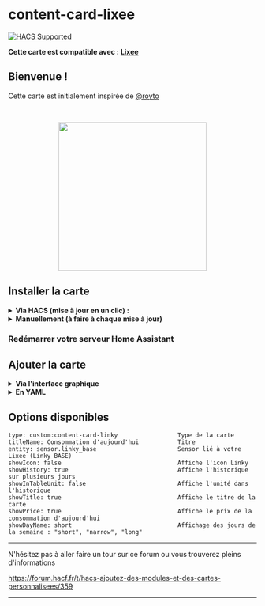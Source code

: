# content-card-lixee
[![HACS Supported](https://img.shields.io/badge/HACS-Supported-green.svg)](https://github.com/custom-components/hacs)

**Cette carte est compatible avec : [Lixee](https://lixee.fr/produits/37-zigate-usb-ttl-3770014375148.html)**

## Bienvenue !

Cette carte est initialement inspirée de [@royto](https://github.com/royto/linky-card)


<br>
 <p align="center">
<img src="https://raw.githubusercontent.com/Miloune/lovelace-lixee-card/main/example.png" height="300"/>
 <br>
 </p>

## Installer la carte
<details>
  <summary><b>Via HACS (mise à jour en un clic) : </b></summary><br>
 
* Ouvrez HACS, cliquez sur `Frontend`, puis selectionnez le menu 3 points en haut à droite.
 
 *si vous n'avez pas HACS, pour l'installer cela se passe ici : [HACS : Ajoutez des modules et des cartes personnalisées](https://forum.hacf.fr/t/hacs-ajoutez-des-modules-et-des-cartes-personnalisees/359)
 
* Ajoutez le dépot personnalisé : `https://github.com/Miloune/lovelace-lixee-card`

* Choisir la catégorie `Lovelace`

* Cliquez sur le bouton `Installer` de la carte
 
* Cliquez sur le bouton `Installer` de la popup
 
* La carte est maintenant rouge, signifiant qu'un redémarrage du serveur Home Assistant est nécessaire

* Accédez à la vue `Contrôle du serveur` (`Configuration` -> `Contrôle du serveur`), puis cliquez sur le bouton `Redémarrer` dans la zone `Gestion du serveur`
</details>

<details>
  <summary><b>Manuellement (à faire à chaque mise à jour)</b></summary>
* Telecharger les fichiers [lixee-card.js](https://github.com/Miloune/lovelace-lixee-card/blob/main/dist/lixee-card.js) et [lixee-card-editor.js](https://github.com/Miloune/lovelace-lixee-card/blob/main/dist/lixee-card-editor.js)
  
* Les mettre dans un sous repertoire `lovelace-lixee-card` votre repertoire `www` et l'ajouter dans l'interface ressource
  
* Configurez la ressource dans votre fichier de configuration.
  
```
resources:
  - url: /hacsfiles/lovelace-lixee-card/lixee-card.js
    type: module
```
</details>

### Redémarrer votre serveur Home Assistant

## Ajouter la carte
<details>
  <summary><b>Via l'interface graphique</b></summary>
  * Ajoutez une carte via l'interface graphique, et configurez les options comme vous le désirez.  

</details>
<details>
  <summary><b>En YAML</b></summary>
  * Dans votre éditeur lovelace, ajouter ceci :

````
type: 'custom:content-card-lixee'
entity: sensor.linky_base
````
</details>



## Options disponibles

  ````
type: custom:content-card-linky                 Type de la carte
titleName: Consommation d'aujourd'hui           Titre
entity: sensor.linky_base                       Sensor lié à votre Lixee (Linky BASE)
showIcon: false                                 Affiche l'icon Linky
showHistory: true                               Affiche l'historique sur plusieurs jours
showInTableUnit: false                          Affiche l'unité dans l'historique                         
showTitle: true                                 Affiche le titre de la carte
showPrice: true                                 Affiche le prix de la consommation d'aujourd'hui
showDayName: short                              Affichage des jours de la semaine : "short", "narrow", "long"
````

**************

N'hésitez pas à aller faire un tour sur ce forum ou vous trouverez pleins d'informations

https://forum.hacf.fr/t/hacs-ajoutez-des-modules-et-des-cartes-personnalisees/359 

*************
